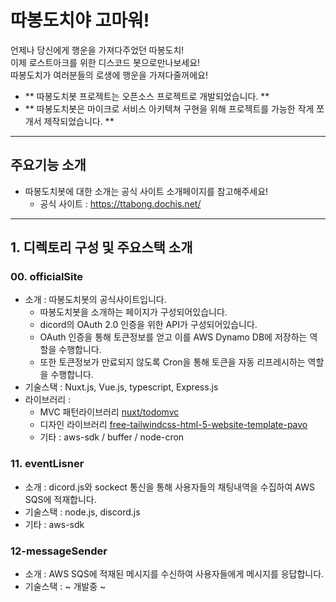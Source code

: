 # 따봉도치야 고마워!

언제나 당신에게 행운을 가져다주었던 따봉도치!  
이제 로스트아크를 위한 디스코드 봇으로만나보세요!  
따봉도치가 여러분들의 로생에 행운을 가져다줄꺼에요!

- ** 따봉도치봇 프로젝트는 오픈소스 프로젝트로 개발되었습니다. **
- ** 따봉도치봇은 마이크로 서비스 아키텍쳐 구현을 위해 프로젝트를 가능한 작게 쪼개서 제작되었습니다. **

---

## 주요기능 소개
- 따봉도치봇에 대한 소개는 공식 사이트 소개페이지를 참고해주세요!
    - 공식 사이트 : https://ttabong.dochis.net/

---

## 1. 디렉토리 구성 및 주요스택 소개
### 00. officialSite
- 소개 : 따봉도치봇의 공식사이트입니다.
    - 따봉도치봇을 소개하는 페이지가 구성되어있습니다.
    - dicord의 OAuth 2.0 인증을 위한 API가 구성되어있습니다.
    - OAuth 인증을 통해 토큰정보를 얻고 이를 AWS Dynamo DB에 저장하는 역할을 수행합니다.
    - 또한 토큰정보가 만료되지 않도록 Cron을 통해 토큰을 자동 리프레시하는 역할을 수행합니다.
- 기술스택 : Nuxt.js, Vue.js, typescript, Express.js
- 라이브러리 :
    - MVC 패턴라이브러리 [nuxt/todomvc](https://github.com/nuxt/todomvc)
    - 디자인 라이브러리 [free-tailwindcss-html-5-website-template-pavo](https://themewagon.com/themes/free-tailwindcss-html-5-website-template-pavo/)
    - 기타 : aws-sdk / buffer / node-cron

### 11. eventLisner
- 소개 : dicord.js와 sockect 통신을 통해 사용자들의 채팅내역을 수집하여 AWS SQS에  적재합니다.
- 기술스택 : node.js, discord.js
- 기타 : aws-sdk

### 12-messageSender
- 소개 : AWS SQS에 적재된 메시지를 수신하여 사용자들에게 메시지를 응답합니다.
- 기술스택 : ~ 개발중 ~